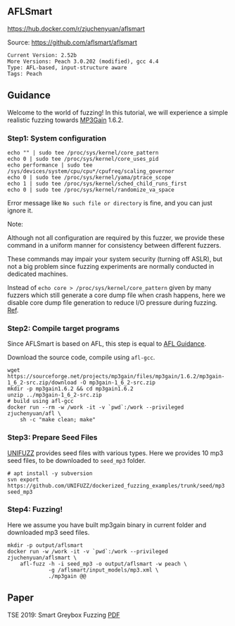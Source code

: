 ## AFLSmart

https://hub.docker.com/r/zjuchenyuan/aflsmart

Source: https://github.com/aflsmart/aflsmart

```
Current Version: 2.52b
More Versions: Peach 3.0.202 (modified), gcc 4.4
Type: AFL-based, input-structure aware
Tags: Peach
```

## Guidance

Welcome to the world of fuzzing! 
In this tutorial, we will experience a simple realistic fuzzing towards [MP3Gain](http://mp3gain.sourceforge.net/) 1.6.2.

### Step1: System configuration

```
echo "" | sudo tee /proc/sys/kernel/core_pattern
echo 0 | sudo tee /proc/sys/kernel/core_uses_pid
echo performance | sudo tee /sys/devices/system/cpu/cpu*/cpufreq/scaling_governor
echo 0 | sudo tee /proc/sys/kernel/yama/ptrace_scope
echo 1 | sudo tee /proc/sys/kernel/sched_child_runs_first
echo 0 | sudo tee /proc/sys/kernel/randomize_va_space
```

Error message like `No such file or directory` is fine, and you can just ignore it.

Note: 

Although not all configuration are required by this fuzzer, we provide these command in a uniform manner for consistency between different fuzzers. 

These commands may impair your system security (turning off ASLR), but not a big problem since fuzzing experiments are normally conducted in dedicated machines.

Instead of `echo core > /proc/sys/kernel/core_pattern` given by many fuzzers which still generate a core dump file when crash happens, 
here we disable core dump file generation to reduce I/O pressure during fuzzing. [Ref](http://man7.org/linux/man-pages/man5/core.5.html).

### Step2: Compile target programs

Since AFLSmart is based on AFL, this step is equal to [AFL Guidance](https://hub.docker.com/r/zjuchenyuan/afl).

Download the source code, compile using `afl-gcc`.

```
wget https://sourceforge.net/projects/mp3gain/files/mp3gain/1.6.2/mp3gain-1_6_2-src.zip/download -O mp3gain-1_6_2-src.zip
mkdir -p mp3gain1.6.2 && cd mp3gain1.6.2
unzip ../mp3gain-1_6_2-src.zip
# build using afl-gcc
docker run --rm -w /work -it -v `pwd`:/work --privileged zjuchenyuan/afl \
    sh -c "make clean; make"
```

### Step3: Prepare Seed Files

[UNIFUZZ](https://github.com/UNIFUZZ/seeds) provides seed files with various types. Here we provides 10 mp3 seed files, to be downloaded to `seed_mp3` folder.

```
# apt install -y subversion
svn export https://github.com/UNIFUZZ/dockerized_fuzzing_examples/trunk/seed/mp3 seed_mp3
```

### Step4: Fuzzing!

Here we assume you have built mp3gain binary in current folder and downloaded mp3 seed files.

```
mkdir -p output/aflsmart
docker run -w /work -it -v `pwd`:/work --privileged zjuchenyuan/aflsmart \
    afl-fuzz -h -i seed_mp3 -o output/aflsmart -w peach \
             -g /aflsmart/input_models/mp3.xml \
             ./mp3gain @@
```

## Paper

TSE 2019: Smart Greybox Fuzzing [PDF](https://mboehme.github.io/paper/TSE19.pdf)